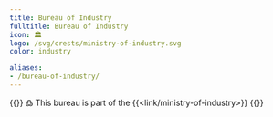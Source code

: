 ```yaml
---
title: Bureau of Industry
fulltitle: Bureau of Industry
icon: 🏛️
logo: /svg/crests/ministry-of-industry.svg
color: industry

aliases:
- /bureau-of-industry/
---
```

{{<note>}}
߷ This bureau is part of the {{<link/ministry-of-industry>}}
{{</note>}}